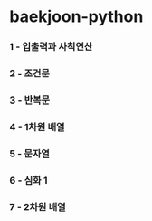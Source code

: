 # baekjoon-python
### 1 - 입출력과 사칙연산 
### 2 - 조건문
### 3 - 반복문
### 4 - 1차원 배열
### 5 - 문자열
### 6 - 심화 1
### 7 - 2차원 배열
